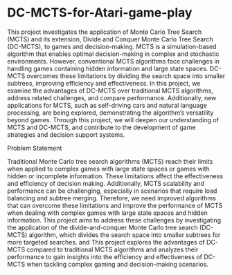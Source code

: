 # DC-MCTS-for-Atari-game-play


This project investigates the application of Monte Carlo Tree Search
(MCTS) and its extension, Divide and Conquer Monte Carlo Tree Search
(DC-MCTS), to games and decision-making. MCTS is a simulation-based
algorithm that enables optimal decision-making in complex and stochastic
environments. However, conventional MCTS algorithms face challenges
in handling games containing hidden information and large state spaces.
DC-MCTS overcomes these limitations by dividing the search space into
smaller subtrees, improving efficiency and effectiveness. In this project, we
examine the advantages of DC-MCTS over traditional MCTS algorithms,
address related challenges, and compare performance. Additionally, new
applications for MCTS, such as self-driving cars and natural language
processing, are being explored, demonstrating the algorithm’s versatility
beyond games. Through this project, we will deepen our understanding
of MCTS and DC-MCTS, and contribute to the development of game
strategies and decision support systems.


Problem Statement

Traditional Monte Carlo tree search algorithms (MCTS) reach their limits when
applied to complex games with large state spaces or games with hidden or incomplete information. These limitations affect the effectiveness and efficiency of
decision making. Additionally, MCTS scalability and performance can be challenging, especially in scenarios that require load balancing and subtree merging.
Therefore, we need improved algorithms that can overcome these limitations and
improve the performance of MCTS when dealing with complex games with large
state spaces and hidden information. This project aims to address these challenges by investigating the application of the divide-and-conquer Monte Carlo
tree search (DC-MCTS) algorithm, which divides the search space into smaller
subtrees for more targeted searches. and This project explores the advantages of
DC-MCTS compared to traditional MCTS algorithms and analyzes their performance to gain insights into the efficiency and effectiveness of DC-MCTS when
tackling complex gaming and decision-making scenarios.
